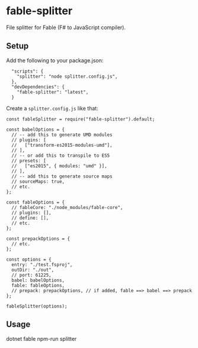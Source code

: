 # fable-splitter

File splitter for Fable (F# to JavaScript compiler).

## Setup

Add the following to your package.json:
```
  "scripts": {
    "splitter": "node splitter.config.js",
  },
  "devDependencies": {
    "fable-splitter": "latest",
  }
```

Create a `splitter.config.js` like that:

```
const fableSplitter = require("fable-splitter").default;

const babelOptions = {
  // -- add this to generate UMD modules
  // plugins: [
  //   ["transform-es2015-modules-umd"],
  // ],
  // -- or add this to transpile to ES5
  // presets: [
  //   ["es2015", { modules: "umd" }],
  // ],
  // -- add this to generate source maps
  // sourceMaps: true,
  // etc.
};

const fableOptions = {
  // fableCore: "./node_modules/fable-core",
  // plugins: [],
  // define: [],
  // etc.
};

const prepackOptions = {
  // etc.
};

const options = {
  entry: "./test.fsproj",
  outDir: "./out",
  // port: 61225,
  babel: babelOptions,
  fable: fableOptions,
  // prepack: prepackOptions, // if added, fable ==> babel ==> prepack
};

fableSplitter(options);
```

## Usage

dotnet fable npm-run splitter
